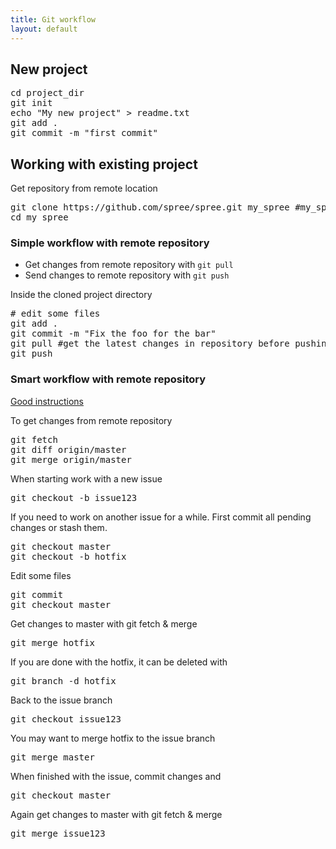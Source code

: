 ```yaml
---
title: Git workflow
layout: default
---
```


## New project

<pre>
cd project_dir
git init
echo "My new project" > readme.txt
git add .
git commit -m "first commit"
</pre>


## Working with existing project

Get repository from remote location

<pre>
git clone https://github.com/spree/spree.git my_spree #my_spree target folder is optional
cd my_spree
</pre>

### Simple workflow with remote repository

* Get changes from remote repository with <code>git pull</code>
* Send changes to remote repository with <code>git push</code>

Inside the cloned project directory 

<pre>
# edit some files
git add .
git commit -m "Fix the foo for the bar"
git pull #get the latest changes in repository before pushing
git push
</pre>

### Smart workflow with remote repository

[Good instructions](http://longair.net/blog/2009/04/16/git-fetch-and-merge/)

To get changes from remote repository

<pre>
git fetch
git diff origin/master
git merge origin/master
</pre>

When starting work with a new issue

<pre>
git checkout -b issue123
</pre>

If you need to work on another issue for a while. First commit all pending changes or stash them.

<pre>
git checkout master
git checkout -b hotfix
</pre>

Edit some files

<pre>
git commit
git checkout master
</pre>

Get changes to master with git fetch & merge

<pre>
git merge hotfix
</pre>

If you are done with the hotfix, it can be deleted with

<pre>
git branch -d hotfix
</pre>

Back to the issue branch

<pre>
git checkout issue123
</pre>

You may want to merge hotfix to the issue branch

<pre>
git merge master
</pre>

When finished with the issue, commit changes and

<pre>
git checkout master
</pre>

Again get changes to master with git fetch & merge

<pre>
git merge issue123
</pre>

